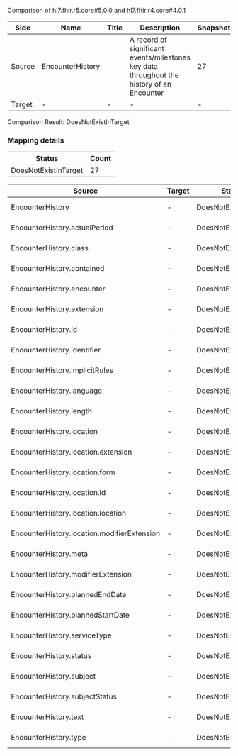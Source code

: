 Comparison of hl7.fhir.r5.core#5.0.0 and hl7.fhir.r4.core#4.0.1

| Side | Name | Title | Description | Snapshot | Differential |
| --- | --- | --- | --- | --- | --- |
| Source | EncounterHistory |  | A record of significant events/milestones key data throughout the history of an Encounter | 27 | 16 |
| Target | - | - | - | - | - |


Comparison Result: DoesNotExistInTarget


### Mapping details

| Status | Count |
| ------ | ----- |
DoesNotExistInTarget | 27 |


| Source | Target | Status | Message |
| ------ | ------ | ------ | ------- |
| EncounterHistory | - | DoesNotExistInTarget | EncounterHistory does not exist in target and has no mapping |
| EncounterHistory.actualPeriod | - | DoesNotExistInTarget | EncounterHistory.actualPeriod does not exist in target and has no mapping |
| EncounterHistory.class | - | DoesNotExistInTarget | EncounterHistory.class does not exist in target and has no mapping |
| EncounterHistory.contained | - | DoesNotExistInTarget | EncounterHistory.contained does not exist in target and has no mapping |
| EncounterHistory.encounter | - | DoesNotExistInTarget | EncounterHistory.encounter does not exist in target and has no mapping |
| EncounterHistory.extension | - | DoesNotExistInTarget | EncounterHistory.extension does not exist in target and has no mapping |
| EncounterHistory.id | - | DoesNotExistInTarget | EncounterHistory.id does not exist in target and has no mapping |
| EncounterHistory.identifier | - | DoesNotExistInTarget | EncounterHistory.identifier does not exist in target and has no mapping |
| EncounterHistory.implicitRules | - | DoesNotExistInTarget | EncounterHistory.implicitRules does not exist in target and has no mapping |
| EncounterHistory.language | - | DoesNotExistInTarget | EncounterHistory.language does not exist in target and has no mapping |
| EncounterHistory.length | - | DoesNotExistInTarget | EncounterHistory.length does not exist in target and has no mapping |
| EncounterHistory.location | - | DoesNotExistInTarget | EncounterHistory.location does not exist in target and has no mapping |
| EncounterHistory.location.extension | - | DoesNotExistInTarget | EncounterHistory.location.extension does not exist in target and has no mapping |
| EncounterHistory.location.form | - | DoesNotExistInTarget | EncounterHistory.location.form does not exist in target and has no mapping |
| EncounterHistory.location.id | - | DoesNotExistInTarget | EncounterHistory.location.id does not exist in target and has no mapping |
| EncounterHistory.location.location | - | DoesNotExistInTarget | EncounterHistory.location.location does not exist in target and has no mapping |
| EncounterHistory.location.modifierExtension | - | DoesNotExistInTarget | EncounterHistory.location.modifierExtension does not exist in target and has no mapping |
| EncounterHistory.meta | - | DoesNotExistInTarget | EncounterHistory.meta does not exist in target and has no mapping |
| EncounterHistory.modifierExtension | - | DoesNotExistInTarget | EncounterHistory.modifierExtension does not exist in target and has no mapping |
| EncounterHistory.plannedEndDate | - | DoesNotExistInTarget | EncounterHistory.plannedEndDate does not exist in target and has no mapping |
| EncounterHistory.plannedStartDate | - | DoesNotExistInTarget | EncounterHistory.plannedStartDate does not exist in target and has no mapping |
| EncounterHistory.serviceType | - | DoesNotExistInTarget | EncounterHistory.serviceType does not exist in target and has no mapping |
| EncounterHistory.status | - | DoesNotExistInTarget | EncounterHistory.status does not exist in target and has no mapping |
| EncounterHistory.subject | - | DoesNotExistInTarget | EncounterHistory.subject does not exist in target and has no mapping |
| EncounterHistory.subjectStatus | - | DoesNotExistInTarget | EncounterHistory.subjectStatus does not exist in target and has no mapping |
| EncounterHistory.text | - | DoesNotExistInTarget | EncounterHistory.text does not exist in target and has no mapping |
| EncounterHistory.type | - | DoesNotExistInTarget | EncounterHistory.type does not exist in target and has no mapping |

